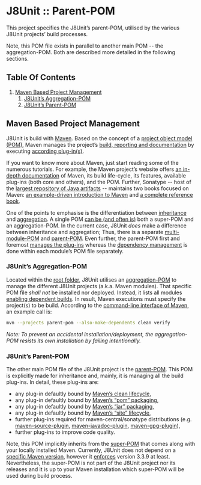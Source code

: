 # J8Unit :: Parent-POM

This project specifies the J8Unit’s parent-POM, utilised by the various J8Unit projects’ build processes.

Note, this POM file exists in parallel to another main POM -- the aggregation-POM. Both are described more detailed in
the following sections. 

## Table Of Contents

1. [Maven Based Project Management](#maven-based-project-management)
    1. [J8Unit’s Aggregation-POM](#j8units-aggregation-pom)
    2. [J8Unit’s Parent-POM](#j8units-parent-pom)

## Maven Based Project Management

J8Unit is build with [Maven](https://maven.apache.org/index.html).
Based on the concept of a [project object model (POM)](https://maven.apache.org/pom.html), Maven manages the project’s
[build, reporting and documentation](https://maven.apache.org/ref/3-LATEST/maven-core/lifecycles.html) by executing
[according plug-in(s)](https://maven.apache.org/plugins/index.html).

If you want to know more about Maven, just start reading some of the numerous tutorials.
For example, the Maven project’s website offers [an in-depth documentation](https://maven.apache.org/guides/index.html)
of Maven, its build life-cycle, its features, available plug-ins (both core and others), and the POM.
Further, Sonatype -- host of the [largest repository of Java artifacts](http://search.maven.org/) -- maintains two books
focused on Maven:
[an example-driven introduction to Maven](http://www.sonatype.com/books/mvnex-book/reference/public-book.html) and
[a complete reference book](http://books.sonatype.com/mvnref-book/reference/).

One of the points to emphasise is the differentiation between
[inheritance](https://maven.apache.org/pom.html#Inheritance) and
[aggregation](https://maven.apache.org/pom.html#Aggregation_or_Multi-Module).
A single POM [can be (and often is)](https://maven.apache.org/pom.html#A_final_note_on_Inheritance_v._Aggregation) both
a super-POM and an aggregation-POM.
In the current case, J8Unit *does* make a difference between inheritance and aggregation;
Thus, there is a separate [multi-module-POM](../pom.xml) and [parent-POM](pom.xml).
Even further, the parent-POM first and foremost
[manages the plug-ins](https://maven.apache.org/pom.html#Plugin_Management) whereas the
[dependency management](https://maven.apache.org/pom.html#Dependency_Management) is done within each module’s POM file
separately.

### J8Unit’s Aggregation-POM

Located within the [root folder](../), J8Unit utilises an [aggregation-POM](../pom.xml) to manage the different J8Unit
projects (a.k.a. Maven modules).
That specific POM file *shall not* be installed nor deployed.
Instead, it lists all modules [enabling dependent builds](https://maven.apache.org/guides/mini/guide-multiple-modules.html).
In result, Maven executions must specify the project(s) to be build. 
According to the [command-line interface of Maven](http://maven.apache.org/ref/3-LATEST/maven-embedder/cli.html), an
example call is:

```bash
mvn --projects parent-pom --also-make-dependents clean verify
```

*Note: To prevent an accidental installation/deployment, the aggregation-POM resists its own installation by failing intentionally.*

### J8Unit’s Parent-POM

The other main POM file of the J8Unit project is the [parent-POM](pom.xml).
This POM is explicitly made for inheritance and, mainly, it is managing all the build plug-ins.
In detail, these plug-ins are:
 + any plug-in defaultly bound by
   [Maven’s clean lifecycle](https://maven.apache.org/ref/3-LATEST/maven-core/lifecycles.html#clean_Lifecycle),
 + any plug-in defaultly bound by
   [Maven’s “pom” packaging](https://maven.apache.org/ref/3-LATEST/maven-core/default-bindings.html#Plugin_bindings_for_pom_packaging),
 + any plug-in defaultly bound by
   [Maven’s “jar” packaging](https://maven.apache.org/ref/3-LATEST/maven-core/default-bindings.html#Plugin_bindings_for_jar_packaging),
 + any plug-in defaultly bound by
   [Maven’s “site” lifecycle](https://maven.apache.org/ref/3-LATEST/maven-core/lifecycles.html#site_Lifecycle),
 + further plug-ins required for maven-central/sonatype distributions (e.g.
   [maven-source-plugin](https://maven.apache.org/plugins/maven-source-plugin/),
   [maven-javadoc-plugin](https://maven.apache.org/plugins/maven-javadoc-plugin/),
   [maven-gpg-plugin](https://maven.apache.org/plugins/maven-gpg-plugin/)),
 + further plug-ins to improve code quality.

Note, this POM implicitly inherits from the
[super-POM](https://maven.apache.org/ref/3-LATEST/maven-model-builder/super-pom.html) that comes along with your locally
installed Maven.
Currently, J8Unit does not depend on a [specific Maven version](https://maven.apache.org/docs/history.html), however it
[enforces](https://maven.apache.org/enforcer/enforcer-rules/requireMavenVersion.html) version 3.3.9 at least.
Nevertheless, the super-POM is not part of the J8Unit project nor its releases and it is up to your Maven installation
which super-POM will be used during build process.
